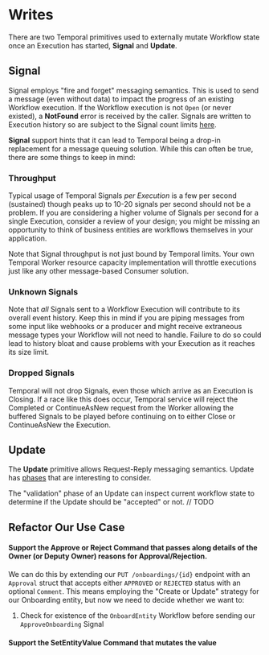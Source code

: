 # Writes

There are two Temporal primitives used to externally mutate Workflow state once an Execution has started, **Signal** and **Update**.

## Signal
Signal employs "fire and forget" messaging semantics. This is used to send a message (even without data)
to impact the progress of an existing Workflow execution.
If the Workflow execution is not `Open` (or never existed), a **NotFound** error is received by the caller.
Signals are written to Execution history so are subject to the Signal count limits [here](https://docs.temporal.io/cloud/limits#per-workflow-execution-signal-limit).

**Signal** support hints that it can lead to Temporal being a drop-in replacement for a message queuing solution.
While this can often be true, there are some things to keep in mind:

### Throughput
Typical usage of Temporal Signals _per Execution_ is a few per second (sustained) though peaks up to 10-20 signals per second should not be a problem.
If you are considering a higher volume of Signals per second for a single Execution, consider a review of your design; you might
be missing an opportunity to think of business entities are workflows themselves in your application.

Note that Signal throughput is not just bound by Temporal limits. Your own Temporal Worker resource capacity implementation will throttle executions just like
any other message-based Consumer solution. 

### Unknown Signals
Note that _all_ Signals sent to a Workflow Execution will contribute to its overall event history.
Keep this in mind if you are piping messages from some input like webhooks or a producer and might
receive extraneous message types your Workflow will not need to handle. Failure to do so could lead to
history bloat and cause problems with your Execution as it reaches its size limit.

### Dropped Signals
Temporal will not drop Signals, even those which arrive as an Execution is Closing. 
If a race like this does occur, Temporal service will reject the Completed or ContinueAsNew request from the Worker allowing the buffered
Signals to be played before continuing on to either Close or ContinueAsNew the Execution.


## Update
The **Update** primitive allows Request-Reply messaging semantics.
Update has [phases](https://docs.temporal.io/encyclopedia/application-message-passing#updates) that are interesting to consider.

The "validation" phase of an Update can inspect current workflow state  to determine if the
Update should be "accepted" or not. 
// TODO

## Refactor Our Use Case

#### Support the **Approve** or **Reject** Command that passes along details of the Owner (or Deputy Owner) reasons for Approval/Rejection.

We can do this by extending our `PUT /onboardings/{id}` endpoint with an `Approval` struct that accepts either `APPROVED` or `REJECTED` status with an optional `Comment`.
This means employing the "Create or Update" strategy for our Onboarding entity, but now we need to decide
whether we want to:
1. Check for existence of the `OnboardEntity` Workflow before sending our `ApproveOnboarding` Signal

#### Support the **SetEntityValue** Command that mutates the value

